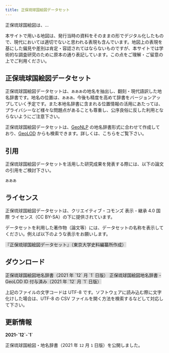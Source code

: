 ```yaml
---
title: 正保琉球国絵図データセット
---
```


正保琉球国絵図は、<!--国立国会図書館が公開する古地図「江戸切絵図」29 枚から 8719 ヶ所の地名を抽出して地名データベース化するとともに、現代の地図や情報とも統合することで、歴史ビッグデータや歴史 GIS や江戸都市空間の地理情報基盤を構築に活用します。なおデータ収集には IIIF Curation Platform を利用しています。 [もっと詳しく..]-->...

本サイトで用いる地図は、発行当時の資料をそのままの形でデジタル化したもので、現代においては適切でないと思われる表現も含んでいます。地図上の表現を基にした偏見や差別は肯定・容認されてはならないものですが、本サイトでは学術的な調査研究のために原本の通り表記しています。この点をご理解・ご留意の上でご利用ください。

## 正保琉球国絵図データセット

正保琉球国絵図データセットは、`あああ`<!--江戸切絵図「尾張屋版」-->の地名を抽出し、翻刻・現代語訳した地名辞書です。地名の位置は、`あああ。`<!--「日本版 Map Warper」を活用した推定位置であり、一つずつ正確に推定したものではない点にご注意ください。-->今後も精度を高めて辞書をバージョンアップしていく予定です。また本地名辞書に含まれる位置情報の活用にあたっては、プライバシーなど様々な問題点があることも尊重し、公序良俗に反した利用とならないようにご注意下さい。

正保琉球国絵図データセットは、[GeoNLP](https://geonlp.ex.nii.ac.jp/) の地名辞書形式に合わせて作成しており、[GeoLOD](https://geolod.ex.nii.ac.jp/) からも検索できます。詳しくは、<nuxt-link to="../dictionary">こちら</nuxt-link>をご覧下さい。

## 引用

正保琉球国絵図データセットを活用した研究成果を発表する際には、以下の論文の引用をご検討下さい。

`あああ`

<!-- 北本 朝展, 鈴木 親彦, 寺尾 承子, 堀井 美里, 堀井 洋, "地理的史料を対象とした歴史地名の構造化と統合に基づく江戸ビッグデータの構築", 人文科学とコンピュータシンポジウム じんもんこん 2020 論文集, pp. 171-178, 2020 年 12 月 [ Paper ]-->

## ライセンス

正保琉球国絵図データセットは、クリエイティブ・コモンズ 表示 - 継承 4.0 国際 ライセンス（CC BY-SA）の下に提供されています。

データセットを利用した著作物（論文等）には、データセットの名称を表示してください。例えば以下のような表示をお願いします。

<v-sheet class="my-4 pa-4" style="background-color: #e0e0e0;">
『正保琉球国絵図データセット』（東京大学史料編纂所作成）
</v-sheet>

## ダウンロード

<v-sheet class="my-4 pa-4" style="background-color: #e0e0e0;">
<a>正保琉球国絵図地名辞書（2021 年 `12` 月 `1` 日版）</a>
</v-sheet>

<v-sheet class="my-4 pa-4" style="background-color: #e0e0e0;">
<a>正保琉球国絵図地名辞書 - GeoLOD ID 付与済み（2021 年 `12` 月 `1` 日版）</a>
</v-sheet>

</div>

上記のファイルの文字コードは UTF-8 です。ソフトウェアに読み込む際に文字化けした場合は、UTF-8 の CSV ファイルを開く方法を検索するなどして対応して下さい。

## 更新情報

<div>
<b>2021-`12`-`1`</b>

正保琉球国絵図・地名辞書（2021 年 `12` 月 `1` 日版）を公開しました。

</div>

